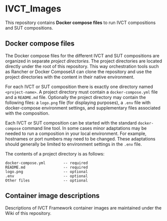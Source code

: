 # IVCT_Images
This repository contains **Docker compose files** to run IVCT compositions and SUT compositions.

## Docker compose files

The Docker compose files for the different IVCT and SUT compositions are organized in separate *project directories*. The project directories are located directly under the root of this repository. This way orchestration tools such as Rancher or Docker ComposeUI can clone the repository and use the project directories with the content in their native environment.

For each IVCT or SUT composition there is exactly one directory named `<project-name>`. A project directory must contain a `docker-compose.yml` file and a `README.md` file. Optionally the project directory may contain the following files: a `logo.png` file (for displaying purposes), a `.env` file with docker-compose environment settings, and supplementary files associated with the composition.

Each IVCT or SUT composition can be started with the standard `docker-compose` command line tool. In some cases minor adaptations may be needed to run a composition in your local environment. For example, hostnames or port numbers may need to be changed. These adaptations should generally be limited to environment settings in the `.env` file.

The contents of a project directory is as follows:

```
docker-compose.yml        -- required
README.md                 -- required
logo.png                  -- optional
.env                      -- optional
Other files               -- optional
```

## Container image descriptions

Descriptions of IVCT Framework container images are maintained under the Wiki of this repository.

